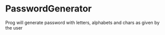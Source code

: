 # PasswordGenerator
Prog will generate password with letters, alphabets and chars as  given by the user
